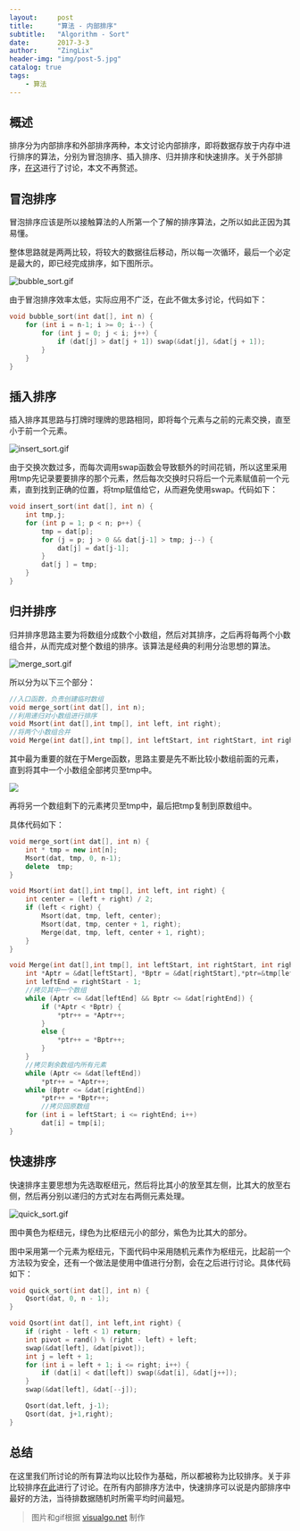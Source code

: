 ```yaml
---
layout:     post
title:      "算法 - 内部排序"
subtitle:   "Algorithm - Sort"
date:       2017-3-3
author:     "ZingLix"
header-img: "img/post-5.jpg"
catalog: true
tags:
    - 算法
---
```


## 概述

排序分为内部排序和外部排序两种，本文讨论内部排序，即将数据存放于内存中进行排序的算法，分别为冒泡排序、插入排序、归并排序和快速排序。关于外部排序，[在这](/2017/05/08/External-Sort/)进行了讨论，本文不再赘述。

## 冒泡排序

冒泡排序应该是所以接触算法的人所第一个了解的排序算法，之所以如此正因为其易懂。

整体思路就是两两比较，将较大的数据往后移动，所以每一次循环，最后一个必定是最大的，即已经完成排序，如下图所示。

![bubble_sort.gif](/img/in-post/Sort/58c55b63520ba.gif)

由于冒泡排序效率太低，实际应用不广泛，在此不做太多讨论，代码如下：

``` cpp
void bubble_sort(int dat[], int n) {
    for (int i = n-1; i >= 0; i--) {
        for (int j = 0; j < i; j++) {
            if (dat[j] > dat[j + 1]) swap(&dat[j], &dat[j + 1]);
        }
    }
}
```

## 插入排序

插入排序其思路与打牌时理牌的思路相同，即将每个元素与之前的元素交换，直至小于前一个元素。

![insert_sort.gif](/img/in-post/Sort/58c55d4b3efc7.gif)

由于交换次数过多，而每次调用swap函数会导致额外的时间花销，所以这里采用用tmp先记录要要排序的那个元素，然后每次交换时只将后一个元素赋值前一个元素，直到找到正确的位置，将tmp赋值给它，从而避免使用swap。代码如下：

``` cpp
void insert_sort(int dat[], int n) {
    int tmp,j;
    for (int p = 1; p < n; p++) {
        tmp = dat[p];
        for (j = p; j > 0 && dat[j-1] > tmp; j--) {
            dat[j] = dat[j-1];
        }
        dat[j ] = tmp;
    }
}
```

## 归并排序

归并排序思路主要为将数组分成数个小数组，然后对其排序，之后再将每两个小数组合并，从而完成对整个数组的排序。该算法是经典的利用分治思想的算法。

![merge_sort.gif](/img/in-post/Sort/58c55ff95099a.gif)

所以分为以下三个部分：

``` cpp
//入口函数，负责创建临时数组
void merge_sort(int dat[], int n);
//利用递归对小数组进行排序
void Msort(int dat[],int tmp[], int left, int right);
//将两个小数组合并
void Merge(int dat[],int tmp[], int leftStart, int rightStart, int rightEnd);
```

其中最为重要的就在于Merge函数，思路主要是先不断比较小数组前面的元素，直到将其中一个小数组全部拷贝至tmp中。

![](/img/in-post/Sort/58c62e9d959db.png)

再将另一个数组剩下的元素拷贝至tmp中，最后把tmp复制到原数组中。

具体代码如下：
``` cpp
void merge_sort(int dat[], int n) {
    int * tmp = new int[n];
    Msort(dat, tmp, 0, n-1);
    delete  tmp;
}

void Msort(int dat[],int tmp[], int left, int right) {
    int center = (left + right) / 2;
    if (left < right) {
        Msort(dat, tmp, left, center);
        Msort(dat, tmp, center + 1, right);
        Merge(dat, tmp, left, center + 1, right);
    }
}

void Merge(int dat[],int tmp[], int leftStart, int rightStart, int rightEnd) {
    int *Aptr = &dat[leftStart], *Bptr = &dat[rightStart],*ptr=&tmp[leftStart];
    int leftEnd = rightStart - 1;
    //拷贝其中一个数组
    while (Aptr <= &dat[leftEnd] && Bptr <= &dat[rightEnd]) {
        if (*Aptr < *Bptr) {
            *ptr++ = *Aptr++;
        }
        else {
            *ptr++ = *Bptr++;
        }
    }
    //拷贝剩余数组内所有元素
    while (Aptr <= &dat[leftEnd])
        *ptr++ = *Aptr++;
    while (Bptr <= &dat[rightEnd])
        *ptr++ = *Bptr++;
        //拷贝回原数组
    for (int i = leftStart; i <= rightEnd; i++)
        dat[i] = tmp[i];
}
```

## 快速排序

快速排序主要思想为先选取枢纽元，然后将比其小的放至其左侧，比其大的放至右侧，然后再分别以递归的方式对左右两侧元素处理。

![quick_sort.gif](/img/in-post/Sort/58c6307ff1b11.gif)

图中黄色为枢纽元，绿色为比枢纽元小的部分，紫色为比其大的部分。

图中采用第一个元素为枢纽元，下面代码中采用随机元素作为枢纽元，比起前一个方法较为安全，还有一个做法是使用中值进行分割，会在之后进行讨论。具体代码如下：

``` cpp
void quick_sort(int dat[], int n) {
    Qsort(dat, 0, n - 1);
}

void Qsort(int dat[], int left,int right) {
    if (right - left < 1) return;
    int pivot = rand() % (right - left) + left;
    swap(&dat[left], &dat[pivot]);
    int j = left + 1;
    for (int i = left + 1; i <= right; i++) {
        if (dat[i] < dat[left]) swap(&dat[i], &dat[j++]);
    }
    swap(&dat[left], &dat[--j]);

    Qsort(dat,left, j-1);
    Qsort(dat, j+1,right);
}

```

## 总结

在这里我们所讨论的所有算法均以比较作为基础，所以都被称为比较排序。关于非比较排序[在此](/2017/05/08/External-Sort/)进行了讨论。在所有内部排序方法中，快速排序可以说是内部排序中最好的方法，当待排数据随机时所需平均时间最短。

> 图片和gif根据 [visualgo.net](https://visualgo.net/) 制作
